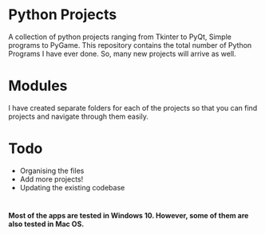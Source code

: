 # Python Projects 

A collection of python projects ranging from Tkinter to PyQt, Simple programs to PyGame. This repository contains the total number of 
Python Programs I have ever done. So, many new projects will arrive as well. 
# Modules

I have created separate folders for each of the projects so that you can find projects and navigate through them easily.

# Todo
- Organising the files
- Add more projects!
- Updating the existing codebase

# 

**Most of the apps are tested in Windows 10. However, some of them are also tested in Mac OS.**
